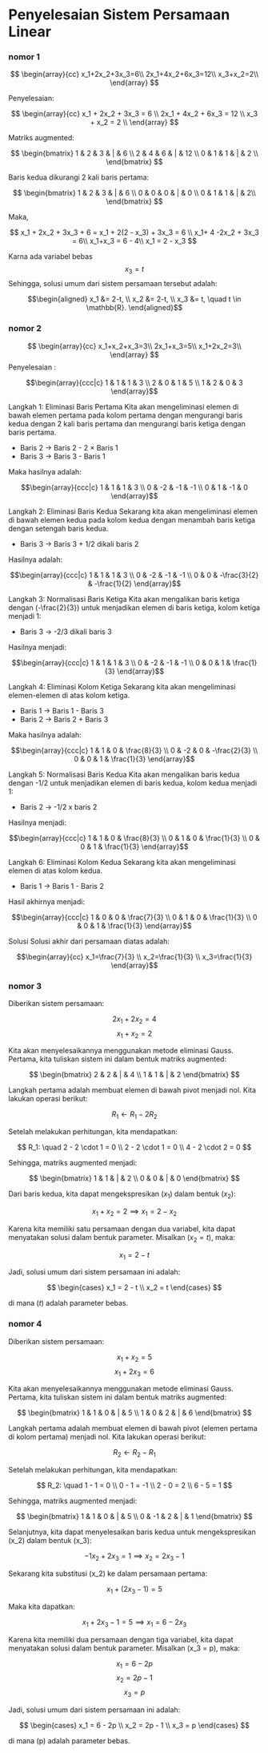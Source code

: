 # Penyelesaian Sistem Persamaan Linear

### nomor 1
$$
\begin{array}{cc}
x_1+2x_2+3x_3=6\\
2x_1+4x_2+6x_3=12\\
x_3+x_2=2\\
\end{array}
$$

Penyelesaian:

$$ \begin{array}{cc} x_1 + 2x_2 + 3x_3 = 6 \\ 2x_1 + 4x_2 + 6x_3 = 12 \\ x_3 + x_2 = 2 \\ \end{array} $$

Matriks augmented:

$$ \begin{bmatrix} 1 & 2 & 3 & | & 6 \\ 2 & 4 & 6 & | & 12 \\ 0 & 1 & 1 & | & 2 \\ \end{bmatrix} $$

Baris kedua dikurangi 2 kali baris pertama:

$$ \begin{bmatrix} 1 & 2 & 3 & | & 6 \\ 0 & 0 & 0 & | & 0 \\ 0 & 1 & 1 & | & 2\\ \end{bmatrix} $$

Maka,

$$ x_1 + 2x_2 + 3x_3 + 6 = x_1 + 2(2 - x_3) + 3x_3 = 6 \\ x_1+ 4 -2x_2 + 3x_3 = 6\\ x_1+x_3 = 6 - 4\\ x_1 = 2 - x_3  $$



Karna ada variabel bebas $$x_3 = t $$ Sehingga, solusi umum dari sistem persamaan tersebut adalah:

$$\begin{aligned} x_1 &= 2-t, \\ x_2 &= 2-t, \\ x_3 &= t, \quad t \in \mathbb{R}. \end{aligned}$$

### nomor 2
$$
\begin{array}{cc}
x_1+x_2+x_3=3\\
2x_1+x_3=5\\
x_1+2x_2=3\\
\end{array}
$$
Penyelesaian : 


$$\begin{array}{ccc|c}
1 & 1 & 1 & 3 \\
2 & 0 & 1 & 5 \\
1 & 2 & 0 & 3
\end{array}$$

Langkah 1: Eliminasi Baris Pertama
Kita akan mengeliminasi elemen di bawah elemen pertama pada kolom pertama dengan mengurangi baris kedua dengan 2 kali baris pertama dan mengurangi baris ketiga dengan baris pertama.

- Baris 2 → Baris 2 - 2 × Baris 1
- Baris 3 → Baris 3 - Baris 1

Maka hasilnya adalah:

$$\begin{array}{ccc|c}
1 & 1 & 1 & 3 \\
0 & -2 & -1 & -1 \\
0 & 1 & -1 & 0
\end{array}$$

Langkah 2: Eliminasi Baris Kedua
Sekarang kita akan mengeliminasi elemen di bawah elemen kedua pada kolom kedua dengan menambah baris ketiga dengan setengah baris kedua.

- Baris 3 → Baris 3 + 1/2 dikali baris 2

Hasilnya adalah:


$$\begin{array}{ccc|c}
1 & 1 & 1 & 3 \\
0 & -2 & -1 & -1 \\
0 & 0 & -\frac{3}{2} & -\frac{1}{2}
\end{array}$$

Langkah 3: Normalisasi Baris Ketiga
Kita akan mengalikan baris ketiga dengan \(-\frac{2}{3}\) untuk menjadikan elemen di baris ketiga, kolom ketiga menjadi 1:

- Baris 3 → -2/3 dikali baris 3

Hasilnya menjadi:

$$\begin{array}{ccc|c}
1 & 1 & 1 & 3 \\
0 & -2 & -1 & -1 \\
0 & 0 & 1 & \frac{1}{3}
\end{array}$$


Langkah 4: Eliminasi Kolom Ketiga
Sekarang kita akan mengeliminasi elemen-elemen di atas kolom ketiga.

- Baris 1 → Baris 1 - Baris 3
- Baris 2 → Baris 2 + Baris 3

Maka hasilnya adalah:

$$\begin{array}{ccc|c}
1 & 1 & 0 & \frac{8}{3} \\
0 & -2 & 0 & -\frac{2}{3} \\
0 & 0 & 1 & \frac{1}{3}
\end{array}$$


Langkah 5: Normalisasi Baris Kedua
Kita akan mengalikan baris kedua dengan -1/2 untuk menjadikan elemen di baris kedua, kolom kedua menjadi 1:

- Baris 2 → -1/2 x baris 2

Hasilnya menjadi:

$$\begin{array}{ccc|c}
1 & 1 & 0 & \frac{8}{3} \\
0 & 1 & 0 & \frac{1}{3} \\
0 & 0 & 1 & \frac{1}{3}
\end{array}$$

Langkah 6: Eliminasi Kolom Kedua
Sekarang kita akan mengeliminasi elemen di atas kolom kedua.

- Baris 1 → Baris 1 - Baris 2

Hasil akhirnya menjadi:

$$\begin{array}{ccc|c}
1 & 0 & 0 & \frac{7}{3} \\
0 & 1 & 0 & \frac{1}{3} \\
0 & 0 & 1 & \frac{1}{3}
\end{array}$$


Solusi
Solusi akhir dari persamaan diatas adalah: 

$$\begin{array}{cc}
x_1=\frac{7}{3} \\
x_2=\frac{1}{3} \\
x_3=\frac{1}{3}
\end{array}$$

### nomor 3
Diberikan sistem persamaan:

$$
2x_1 + 2x_2 = 4
$$
$$
x_1 + x_2 = 2
$$

Kita akan menyelesaikannya menggunakan metode eliminasi Gauss. Pertama, kita tuliskan sistem ini dalam bentuk matriks augmented:

$$
\begin{bmatrix}
2 & 2 & | & 4 \\
1 & 1 & | & 2
\end{bmatrix}
$$

Langkah pertama adalah membuat elemen di bawah pivot menjadi nol. Kita lakukan operasi berikut:

$$
R_1 \leftarrow R_1 - 2R_2
$$

Setelah melakukan perhitungan, kita mendapatkan:

$$
R_1: \quad 2 - 2 \cdot 1 = 0 \\
2 - 2 \cdot 1 = 0 \\
4 - 2 \cdot 2 = 0
$$

Sehingga, matriks augmented menjadi:

$$
\begin{bmatrix}
1 & 1 & | & 2 \\
0 & 0 & | & 0
\end{bmatrix}
$$

Dari baris kedua, kita dapat mengekspresikan $(x_1)$ dalam bentuk $(x_2)$:

$$
x_1 + x_2 = 2 \implies x_1 = 2 - x_2
$$

Karena kita memiliki satu persamaan dengan dua variabel, kita dapat menyatakan solusi dalam bentuk parameter. Misalkan $(x_2 = t)$, maka:

$$
x_1 = 2 - t
$$

Jadi, solusi umum dari sistem persamaan ini adalah:

$$
\begin{cases}
x_1 = 2 - t \\
x_2 = t
\end{cases}
$$

di mana $(t)$ adalah parameter bebas.

### nomor 4
Diberikan sistem persamaan:

$$
x_1 + x_2 = 5
$$
$$
x_1 + 2x_3 = 6
$$

Kita akan menyelesaikannya menggunakan metode eliminasi Gauss. Pertama, kita tuliskan sistem ini dalam bentuk matriks augmented:

$$
\begin{bmatrix}
1 & 1 & 0 & | & 5 \\
1 & 0 & 2 & | & 6
\end{bmatrix}
$$

Langkah pertama adalah membuat elemen di bawah pivot (elemen pertama di kolom pertama) menjadi nol. Kita lakukan operasi berikut:

$$
R_2 \leftarrow R_2 - R_1
$$

Setelah melakukan perhitungan, kita mendapatkan:

$$
R_2: \quad 1 - 1 = 0 \\
0 - 1 = -1 \\
2 - 0 = 2 \\
6 - 5 = 1
$$

Sehingga, matriks augmented menjadi:

$$
\begin{bmatrix}
1 & 1 & 0 & | & 5 \\
0 & -1 & 2 & | & 1
\end{bmatrix}
$$

Selanjutnya, kita dapat menyelesaikan baris kedua untuk mengekspresikan \(x_2\) dalam bentuk \(x_3\):

$$
-1x_2 + 2x_3 = 1 \implies x_2 = 2x_3 - 1
$$

Sekarang kita substitusi \(x_2\) ke dalam persamaan pertama:

$$
x_1 + (2x_3 - 1) = 5
$$

Maka kita dapatkan:

$$
x_1 + 2x_3 - 1 = 5 \implies x_1 = 6 - 2x_3
$$

Karena kita memiliki dua persamaan dengan tiga variabel, kita dapat menyatakan solusi dalam bentuk parameter. Misalkan \(x_3 = p\), maka:

$$
x_1 = 6 - 2p
$$
$$
x_2 = 2p - 1
$$
$$
x_3 = p
$$

Jadi, solusi umum dari sistem persamaan ini adalah:

$$
\begin{cases}
x_1 = 6 - 2p \\
x_2 = 2p - 1 \\
x_3 = p
\end{cases}
$$

di mana \(p\) adalah parameter bebas.
